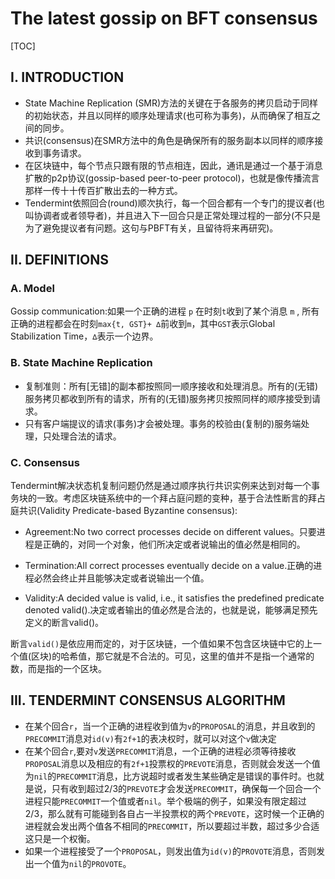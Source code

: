 # The latest gossip on BFT consensus

[TOC]



## I.  INTRODUCTION

- State Machine Replication (SMR)方法的关键在于各服务的拷贝启动于同样的初始状态，并且以同样的顺序处理请求(也可称为事务)，从而确保了相互之间的同步。
- 共识(consensus)在SMR方法中的角色是确保所有的服务副本以同样的顺序接收到事务请求。
- 在区块链中，每个节点只跟有限的节点相连，因此，通讯是通过一个基于消息扩散的p2p协议(gossip-based peer-to-peer protocol)，也就是像传播流言那样一传十十传百扩散出去的一种方式。
- Tendermint依照回合(round)顺次执行，每一个回合都有一个专门的提议者(也叫协调者或者领导者)，并且进入下一回合只是正常处理过程的一部分(不只是为了避免提议者有问题。这句与PBFT有关，且留待将来再研究)。

## II.  DEFINITIONS

### A. Model

Gossip communication:如果一个正确的进程 `p` 在时刻`t`收到了某个消息 `m` , 所有正确的进程都会在时刻`max{t, GST}+ ∆`前收到`m`，其中`GST`表示Global Stabilization Time，`∆`表示一个边界。

### B. State Machine Replication

- 复制准则：所有[无错]的副本都按照同一顺序接收和处理消息。所有的(无错)服务拷贝都收到所有的请求，所有的(无错)服务拷贝按照同样的顺序接受到请求。
- 只有客户端提议的请求(事务)才会被处理。事务的校验由(复制的)服务端处理，只处理合法的请求。

### C. Consensus

Tendermint解决状态机复制问题仍然是通过顺序执行共识实例来达到对每一个事务块的一致。考虑区块链系统中的一个拜占庭问题的变种，基于合法性断言的拜占庭共识(Validity Predicate-based Byzantine consensus):

- Agreement:No two correct processes decide on different values。只要进程是正确的，对同一个对象，他们所决定或者说输出的值必然是相同的。

- Termination:All correct processes eventually decide on a value.正确的进程必然会终止并且能够决定或者说输出一个值。

- Validity:A decided value is valid, i.e., it satisfies the predefined predicate denoted valid().决定或者输出的值必然是合法的，也就是说，能够满足预先定义的断言valid()。

断言`valid()`是依应用而定的，对于区块链，一个值如果不包含区块链中它的上一个值(区块)的哈希值，那它就是不合法的。可见，这里的值并不是指一个通常的数，而是指的一个区块。

## III.  TENDERMINT CONSENSUS ALGORITHM

- 在某个回合`r`，当一个正确的进程收到值为`v`的`PROPOSAL`的消息，并且收到的`PRECOMMIT`消息对`id(v)`有`2f+1`的表决权时，就可以对这个`v`做决定
- 在某个回合`r`,要对`v`发送`PRECOMMIT`消息，一个正确的进程必须等待接收`PROPOSAL`消息以及相应的有`2f+1`投票权的`PREVOTE`消息，否则就会发送一个值为`nil`的`PRECOMMIT`消息，比方说超时或者发生某些确定是错误的事件时。也就是说，只有收到超过2/3的`PREVOTE`才会发送`PRECOMMIT`，确保每一个回合一个进程只能`PRECOMMIT`一个值或者`nil`。举个极端的例子，如果没有限定超过2/3，那么就有可能碰到各自占一半投票权的两个`PREVOTE`，这时候一个正确的进程就会发出两个值各不相同的`PRECOMMIT`，所以要超过半数，超过多少合适这只是一个权衡。
- 如果一个进程接受了一个`PROPOSAL`，则发出值为`id(v)`的`PROVOTE`消息，否则发出一个值为`nil`的`PROVOTE`。

